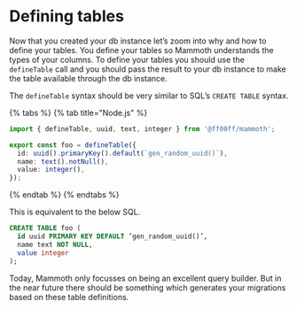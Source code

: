 # Defining tables

Now that you created your db instance let’s zoom into why and how to define your tables. You define your tables so Mammoth understands the types of your columns. To define your tables you should use the `defineTable` call and you should pass the result to your db instance to make the table available through the db instance.

The `defineTable` syntax should be very similar to SQL’s `CREATE TABLE` syntax.

{% tabs %}
{% tab title="Node.js" %}
```typescript
import { defineTable, uuid, text, integer } from '@ff00ff/mammoth';

export const foo = defineTable({
  id: uuid().primaryKey().default(`gen_random_uuid()`),
  name: text().notNull(),
  value: integer(),
});
```
{% endtab %}
{% endtabs %}

This is equivalent to the below SQL.

```sql
CREATE TABLE foo (
  id uuid PRIMARY KEY DEFAULT ’gen_random_uuid()’,
  name text NOT NULL,
  value integer
);
```

Today, Mammoth only focusses on being an excellent query builder. But in the near future there should be something which generates your migrations based on these table definitions.

